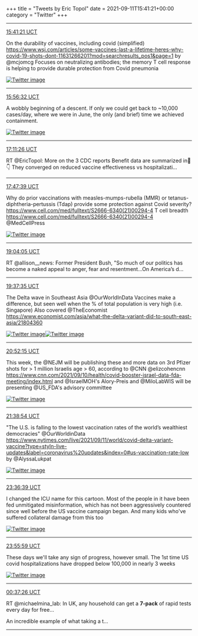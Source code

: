 +++
title = "Tweets by Eric Topol" 
date = 2021-09-11T15:41:21+00:00
category = "Twitter"
+++


---

<a href="https://twitter.com/erictopol/status/1436716500371468294" target="_blank" rel="noreferer">15:41:21 UCT</a>

On the durability of vaccines, including covid (simplified)
https://www.wsj.com/articles/some-vaccines-last-a-lifetime-heres-why-covid-19-shots-dont-11631266201?mod=searchresults_pos1&page=1 by @mcjomcg 
Focuses on neutralizing antibodies; the memory T cell response is helping to provide durable protection from Covid pneumonia 

<a href="E_A86yOUUAUvsxV.jpg"  ><img src="E_A86yOUUAUvsxV.jpg" alt="Twitter image" ></img></a>

---

<a href="https://twitter.com/erictopol/status/1436720321378222086" target="_blank" rel="noreferer">15:56:32 UCT</a>

A wobbly beginning of a descent.
If only we could get back to ~10,000 cases/day, where we were in June, the only (and brief) time we achieved containment. 

<a href="E_BBF8cUYAECA4z.jpg"  ><img src="E_BBF8cUYAECA4z.jpg" alt="Twitter image" ></img></a>

---

<a href="https://twitter.com/erictopol/status/1436739169812811779" target="_blank" rel="noreferer">17:11:26 UCT</a>

RT @EricTopol: More on the 3 CDC reports 
Benefit data are summarized in🧵👇
They converged on reduced vaccine effectiveness vs hospitalizati…



---

<a href="https://twitter.com/erictopol/status/1436748285704761356" target="_blank" rel="noreferer">17:47:39 UCT</a>

Why do prior vaccinations with measles-mumps-rubella (MMR) or tetanus-diphtheria-pertussis (Tdap) provide some protection against Covid severity?
https://www.cell.com/med/fulltext/S2666-6340(21)00294-4
T cell breadth
https://www.cell.com/med/fulltext/S2666-6340(21)00294-4
@MedCellPress 

<a href="E_BaafqVEAMxzr3.jpg"  ><img src="E_BaafqVEAMxzr3.jpg" alt="Twitter image" ></img></a>

---

<a href="https://twitter.com/erictopol/status/1436767522221543426" target="_blank" rel="noreferer">19:04:05 UCT</a>

RT @allison__news: Former President Bush, "So much of our politics has become a naked appeal to anger, fear and resentment...On America’s d…



---

<a href="https://twitter.com/erictopol/status/1436775953003212801" target="_blank" rel="noreferer">19:37:35 UCT</a>

The Delta wave in Southeast Asia
@OurWorldInData 
Vaccines make a difference, but seen well when the %  of total population is very high (i.e. Singapore)
Also covered @TheEconomist 
https://www.economist.com/asia/what-the-delta-variant-did-to-south-east-asia/21804360 

<a href="E_BzwdcVEAA_FQg.jpg"  ><img src="E_BzwdcVEAA_FQg.jpg" alt="Twitter image" ></img></a><a href="E_Bzyu6VkAESSU5.jpg"  ><img src="E_Bzyu6VkAESSU5.jpg" alt="Twitter image" ></img></a>

---

<a href="https://twitter.com/erictopol/status/1436794740620488707" target="_blank" rel="noreferer">20:52:15 UCT</a>

This week, the @NEJM will be publishing these and more data on 3rd Pfizer shots for &gt; 1 million Israelis age &gt; 60, according to @CNN @elizcohencnn https://www.cnn.com/2021/09/10/health/covid-booster-israel-data-fda-meeting/index.html and @IsraelMOH's Alory-Preis and @MiloLabWIS will be presenting @US_FDA's advisory committee 

<a href="E_CFJsrVUAUzMdh.jpg"  ><img src="E_CFJsrVUAUzMdh.jpg" alt="Twitter image" ></img></a>

---

<a href="https://twitter.com/erictopol/status/1436806482553569286" target="_blank" rel="noreferer">21:38:54 UCT</a>

"The U.S. is falling to the lowest vaccination rates of the world’s wealthiest democracies"
@OurWorldinData
https://www.nytimes.com/live/2021/09/11/world/covid-delta-variant-vaccine?type=styln-live-updates&label=coronavirus%20updates&index=0#us-vaccination-rate-low by @AlyssaLukpat 

<a href="E_CPkZpVEAAsxZL.jpg"  ><img src="E_CPkZpVEAAsxZL.jpg" alt="Twitter image" ></img></a>

---

<a href="https://twitter.com/erictopol/status/1436836114568912899" target="_blank" rel="noreferer">23:36:39 UCT</a>

I changed the ICU name for this cartoon. Most of the  people in it have been fed unmitigated misinformation, which has not been aggressively countered since well before the US vaccine campaign began.
And many kids who've suffered collateral damage from this too 

<a href="E_CpMYxVIAAensx.jpg"  ><img src="E_CpMYxVIAAensx.jpg" alt="Twitter image" ></img></a>

---

<a href="https://twitter.com/erictopol/status/1436840979462459395" target="_blank" rel="noreferer">23:55:59 UCT</a>

These days we'll take any sign of progress, however small.
The 1st time US covid hospitalizations have dropped below 100,000 in nearly 3 weeks 

<a href="E_CuvmGVkAEqot3.jpg"  ><img src="E_CuvmGVkAEqot3.jpg" alt="Twitter image" ></img></a>

---

<a href="https://twitter.com/erictopol/status/1436851410516070403" target="_blank" rel="noreferer">00:37:26 UCT</a>

RT @michaelmina_lab: In UK, any household can get a **7-pack** of rapid tests every day for free…

An incredible example of what taking a t…



---